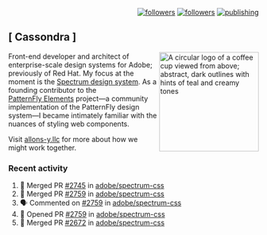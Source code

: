 <p align="right"><a rel="me" href="https://front-end.social/@castastrophe">
    <img alt="followers" title="Follow me on Mastodon" src="https://img.shields.io/mastodon/follow/109297102751309835?domain=https%3A%2F%2Ffront-end.social&label=Follow&logo=mastodon&logoColor=white&style=for-the-badge&labelColor=008080&color=006969"/></a>
  <a href="https://codepen.io/castastrophe/">
    <img alt="followers" title="Follow me on CodePen" src="https://img.shields.io/badge/23-1?color=640464&labelColor=7c007c&style=for-the-badge&logo=codepen&label=Follow"/></a>
<a href="https://castastrophe.medium.com/">
    <img alt="publishing" title="View articles on Medium" src="https://img.shields.io/badge/107-1?color=666&labelColor=444&label=subscribe&logo=medium&logoColor=white&style=for-the-badge"/></a>
</p>

## [&nbsp;Cassondra&nbsp;]

<img align="right" src="https://github-production-user-asset-6210df.s3.amazonaws.com/1840295/253016758-ba468774-1cd3-42c2-8f43-947b5eeb5edf.png" height="200" alt="A circular logo of a coffee cup viewed from above; abstract, dark outlines with hints of teal and creamy tones">

Front-end developer and architect of enterprise-scale design systems for Adobe; previously of Red Hat. My focus at the moment is the [Spectrum design system](https://github.com/adobe/spectrum-css). As a founding contributor to the [PatternFly&nbsp;Elements](https://github.com/patternfly/patternfly-elements) project&mdash;a community implementation of the PatternFly design system&mdash;I became intimately familiar with the nuances of styling web components.

Visit [allons-y.llc](http://allons-y.llc/) for more about how we might work together.

### Recent activity

<!--START_SECTION:activity-->
1. 🎉 Merged PR [#2745](https://github.com/adobe/spectrum-css/pull/2745) in [adobe/spectrum-css](https://github.com/adobe/spectrum-css)
2. 🎉 Merged PR [#2759](https://github.com/adobe/spectrum-css/pull/2759) in [adobe/spectrum-css](https://github.com/adobe/spectrum-css)
3. 🗣 Commented on [#2759](https://github.com/adobe/spectrum-css/pull/2759#issuecomment-2110618614) in [adobe/spectrum-css](https://github.com/adobe/spectrum-css)
4. 💪 Opened PR [#2759](https://github.com/adobe/spectrum-css/pull/2759) in [adobe/spectrum-css](https://github.com/adobe/spectrum-css)
5. 🎉 Merged PR [#2672](https://github.com/adobe/spectrum-css/pull/2672) in [adobe/spectrum-css](https://github.com/adobe/spectrum-css)
<!--END_SECTION:activity-->
